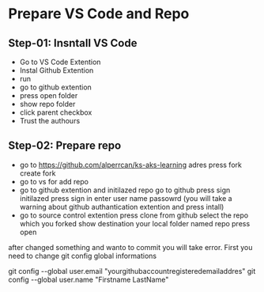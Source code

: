 # Prepare VS Code and Repo
## Step-01: Insntall VS Code
- Go to VS Code Extention
- Instal Github Extention
- run <mkdir repo>
- go to github extention
- press open folder
- show repo folder
- click parent checkbox
- Trust the authours
## Step-02: Prepare repo
- go to https://github.com/alperrcan/ks-aks-learning adres
   press fork
   create fork
- go to vs for add repo 
- go to github extention and initilazed repo
   go to github press sign initilazed
   press sign in
   enter user name passowrd  (you will take a warning about github authantication extention and press intall)
- go to source control extention
   press clone from github
   select the repo which you forked
   show destination your local folder named repo
   press open

after changed something and wanto to commit you will take error. First you need to change git config global informations

git config --global user.email "yourgithubaccountregisteredemailaddres"
git config --global user.name "Firstname LastName"